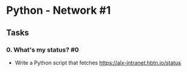 # Python - Network #1
## Tasks
### 0. What's my status? #0
- Write a Python script that fetches https://alx-intranet.hbtn.io/status

